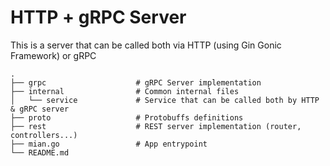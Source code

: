 # HTTP + gRPC Server

This is a server that can be called both via HTTP (using Gin Gonic Framework) or gRPC

    .
    ├── grpc                    # gRPC Server implementation
    ├── internal                # Common internal files
    │   └── service             # Service that can be called both by HTTP & gRPC server
    ├── proto                   # Protobuffs definitions
    ├── rest                    # REST server implementation (router, controllers...)
    ├── mian.go                 # App entrypoint
    └── README.md
